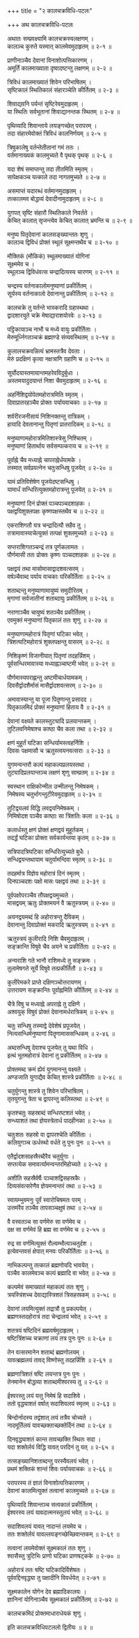 +++
title = "२ कालचक्रविधि-पटलः"

+++
अथ कालचक्रविधि-पटलः  
  
अथातः सम्प्रवक्ष्यामि कालचक्रस्यलक्षणम् ।  
कालञ्च कुरुते यस्मात् कालमेवमुदाहृतम् ॥ २-१ ॥  
  
प्राणीनाञ्चैव देवानां विनाशोत्पत्तिकारणम् ।  
अमूर्तिं कालमाख्याता दृष्वादष्टन्तु लक्षणम् ॥ २-२ ॥  
  
त्रिविधं कालमाख्यातं शिवेन परिभाषितम् ।  
सृष्टिकालं स्थितिकालं संहारञ्चेति कीर्तितम् ॥ २-३ ॥  
  
शिवाद्यवनि पर्यन्तं सृष्टिरेवमुदाहृतम् ।  
या स्थितिः सर्वभूतानां शिवाद्यानन्तक स्थितम् ॥ २-४ ॥  
  
पृथिव्यादि शिवान्ताये लयङ्गच्छेत् परापरम् ।  
तदा संहारमेवोक्तं त्रिविधं कालनिर्णयम् ॥ २-५ ॥  
  
त्रिषुकालेषु वर्तन्तेतीतानां गमं ततः ।  
वर्तमानाख्यकं कालमुच्यते वै पृथक् पृथक् ॥ २-६ ॥  
  
यदा शेषं समाप्तन्तु तदा तीतमिति स्मृतम् ।  
सापेक्षकञ्च यत्काले तदा नागतमुच्यते ॥ २-७ ॥  
  
असमाप्तं यदारब्धं वर्तमानमुदाहृतम् ।  
तत्कालमव बोद्धव्यं देवादीनामुदाहृतम् ॥ २-८ ॥  
  
युगपत् सृष्टि संहारौ स्थितिकाले निवर्तते ।  
केचित् कालात् सृजन्त्येव केचित् कालात् भ्रमन्ति च ॥ २-९ ॥  
  
मनुष्य पितृदेवानां कालसङ्ख्यान्ततः शृणु ।  
कालञ्च द्विविधं प्रोक्तं स्थूलं सूक्ष्मन्तथैव च ॥ २-१० ॥  
  
मौक्तिकं (मौकिकं) स्थूलमाख्यातं योगिनां   
सूक्ष्ममेव च ।  
स्थूलञ्च द्विविधंवत्स चन्द्रादित्यस्य चारणम् ॥ २-११ ॥  
  
चन्द्रस्य वर्तनाकालोमनुष्याणां प्रकीर्तितम् ।  
सूर्यस्य वर्तनाकालो देवानान्तु प्रकीर्तितम् ॥ २-१२ ॥  
  
कालचक्रे तु वर्तन्ते भास्करादि ग्रहास्थथा ।  
द्वादशारयुते चक्रे मेषाद्याराशयोरवेः ॥ २-१३ ॥  
  
पट्टिकायाञ्च नाभौ च मध्ये वायुः प्रकीर्तिताः ।  
मेरुमूर्ध्निगतञ्चक्रं ब्रह्माण्डे संव्यवस्थितम् ॥ २-१४ ॥  
  
कुलालचक्रवन्नित्यं भ्रामस्तत्रैव देवताः ।  
मेरुं प्रदक्षिणं कृत्वा नक्षत्राणि ग्रहाणि च ॥ २-१५ ॥  
  
सूर्योदयास्तमायान्तमहरेवविदुर्बुधाः ।  
अस्तमयादुदयान्तं निशा चैवमुदाहृतम् ॥ २-१६ ॥  
  
अहर्निशिद्वयोपेतमहोरात्रमिति स्मृतम् ।  
दिवाप्रातरहञ्चैव प्रोक्तः पर्यायवाचकाः ॥ २-१७ ॥  
  
शर्वरीरजनीसायं निशिनक्तन्तु रात्रिकम् ।  
हायादि देवतानान्तु पितृणां प्रातरादिकम् ॥ २-१८ ॥  
  
मनुष्याणामहोरात्रमितिशास्त्रेसु निश्चितम् ।  
मनुष्याणां हितार्थाय सर्वसम्पत्कराय च ॥ २-१९ ॥  
  
पूर्वाह्ने चैव मध्याह्ने चापराह्नेर्धयामके ।  
तस्मात् सर्वप्रयत्नेन चतुःसन्धिषु पूजयेत् ॥ २-२० ॥  
  
यामं प्रतिविशेषेण पूजयेदष्टसन्धिषु ।  
यामार्धं सन्धिरित्युक्तमहोरात्रन्तु पूजयेत् ॥ २-२१ ॥  
  
मनुष्याणां दिनं प्रोक्तं पञ्चपञ्चदशाहकः ।  
पक्षद्वयिशुक्लपक्षः कृष्णपक्षस्तथैव च ॥ २-२२ ॥  
  
एकराशिगतौ यत्र चन्द्रादित्यौ सहैव तु ।  
तत्रामावास्याचेत्युक्तं तत्पक्षं शुक्लमुच्यते ॥ २-२३ ॥  
  
सप्तराशिगतञ्चन्द्रं तत्र पूर्णकलामतः ।  
पौर्णमासी ततः प्रोक्तः कृष्णः पञ्चदशाहकः ॥ २-२४ ॥  
  
पक्षद्वयं तथा मासोमासाद्वादशवत्सरम् ।  
वर्षञ्चैवाब्द पर्याय वाचकाः परिकीर्तिताः ॥ २-२५ ॥  
  
शताब्दन्तु मनुष्याणामायुष्यं समुदीरितम् ।  
मृगाणां सर्वजातीनां शताब्दायुः प्रकीर्तितम् ॥ २-२६ ॥  
  
नराणाञ्चैव चायुष्यं शतञ्चैव प्रकीर्तितम् ।  
एवमुक्तं मनुष्याणां पितृकालं ततः शृणु ॥ २-२७ ॥  
  
मनुष्याणामहोरात्रं पितृणां घटिका भवेत् ।  
त्रिंशत्घटिमहोरात्रं शुक्लपक्षन्तु वासरम् ॥ २-२८ ॥  
  
निशिकृष्णं विजानीयात् पितृणां तदहर्न्निशम् ।  
पूर्वसन्धिरमावास्या मध्याह्नञ्चाष्टमी भवेत् ॥ २-२९ ॥  
  
पौर्णमास्यपराह्णन्तु अष्टमीचार्धयामकम् ।  
दिवसैर्द्वादशैर्मासं मासैर्द्वादशवत्सरम् ॥ २-३० ॥  
  
अमावास्यान्तु या पूजा पितॄणान्तु प्रसादद ।  
पितृकालमिदं प्रोक्तं मनुष्याणां हिताय वै ॥ २-३१ ॥  
  
देवानां वक्ष्यते कालस्तुट्यादि प्रलयान्तकम् ।  
तुटिलवनिमेषाश्च काष्ठा चैव कला तथा ॥ २-३२ ॥  
  
क्षणं मुहूर्तं घटिका सन्धिर्यामस्त्वहर्निशि ।  
दिवसः पक्षमासौ च ऋतुस्त्वयनवत्सराः ॥ २-३३ ॥  
  
युगमन्वन्तरौ कल्पं महाकल्पप्रलयस्तथा ।  
तुट्यादिप्रलयान्तञ्च लक्षणं शृणु साम्प्रतम् ॥ २-३४ ॥  
  
स्वस्थान राक्षिकोन्मील उन्मीलन्तु निमेषकम् ।  
निमेषस्य चतुर्भागन्तुटीरेवमुदाहृतम् ॥ २-३५ ॥  
  
तुटिद्वयलवं विद्धि लवद्वयनिमेषकम् ।  
निमिषोदश पञ्चैव काष्ठाः सा त्रिंशतिः कला ॥ २-३६ ॥  
  
कलार्धस्तु क्षणं प्रोक्तं क्षणद्वयं मुहूर्तकम् ।  
तदर्द्धं घटिका प्रोक्ता सर्वकार्यन्तया कृतम् ॥ २-३७ ॥  
  
सत्रिपादत्रिघटिका सन्धिरित्युच्यते बुधैः ।  
सन्धिद्वयन्तथायाम चतुर्यामन्दिवा स्मृतम् ॥ २-३८ ॥  
  
तदहर्मात्र विज्ञेय महोरात्रं दिनं स्मृतम् ।  
दिनपञ्चदशः पक्षो मासः पक्षद्वयं तथा ॥ २-३९ ॥  
  
पूर्वपक्षोपरञ्चैव तौपक्षद्वयमुच्यते ।  
मासद्वयम् ऋतुः प्रोक्तमयनं वै ऋतुस्त्रयम् ॥ २-४० ॥  
  
अयनद्वयमब्दं हि अहोरात्रन्तु दैविकम् ।  
देवानान्तु दिवाप्रोक्तं मकरादि ऋतुस्त्रयम् ॥ २-४१ ॥  
  
ऋतुस्त्रयं कुलीरादि निशि चैवमुदाहृतम् ।  
सङ्क्रान्ति विषुवे चैव अयने च प्रकीर्तिताः ॥ २-४२ ॥  
  
अन्यराशि गते भानौ राशिमध्ये तु सङ्क्रमः ।  
तुलामेषगते सूर्ये विषुवे तत्प्रकीर्तितौ ॥ २-४३ ॥  
  
कुलीरेमकरे प्राप्ते दक्षिणञ्चोत्तरायणम् ।  
उत्तरायण सङ्क्रान्तिः पूर्वाह्नमिति कीर्तितम् ॥ २-४४ ॥  
  
चैत्रे विषु च मध्याह्ने अपराह्ने तु दक्षिणे ।  
अश्वयुक् विषुवं प्रोक्तं देवानामर्धरात्रिकम् ॥ २-४५ ॥  
  
चतुः सन्धिषु तस्माद्वे देवेशेषं प्रपूजयेत् ।  
नित्यसन्धिर्मनुष्याणां पितॄणामाससन्धिकम् ॥ २-४६ ॥  
  
अब्दसन्धिषु देवाश्च पूजयेत् तु यथा विधि ।  
इत्थं भूतमहोरात्रं देवानां तु प्रकीर्तितम् ॥ २-४७ ॥  
  
प्रोक्तमब्द क्रमं ह्येवं युगमानन्तु वक्ष्यते ।  
अण्डजाति युगाद्यैव केचित् शास्त्रे प्रकीर्तिताः ॥ २-४८ ॥  
  
चतुर्युगन्तु शास्त्रे तु शिवेन परिभाषितम् ।  
तृतयुगन्तु त्रेता च द्वापरन्तु कलिस्तथा ॥ २-४९ ॥  
  
कृतश्चतुः सहस्राब्दं सन्धिरष्टशतं भवेत् ।  
सन्ध्याशतं तथा ज्ञेयस्त्रेतार्ध पादहीनका ॥ २-५० ॥  
  
चतुःशतः सहस्रो वा द्वापरश्चेति कीर्तिताः ।  
कलियुगञ्च ऊर्धस्थो वर्धते तु पुनः पुनः ॥ २-५१ ॥  
  
एतैर्द्वादशसाहस्रैरब्दैरैव चतुर्युगाः ।  
सप्तत्येक समावर्त्यामन्वन्तरमिहोच्यते ॥ २-५२ ॥  
  
अशीति सहस्रैर्वर्षैः पञ्चाशद्विसहस्रकैः ।  
दिव्यसंवत्सरेणैव ज्ञेयमन्वन्तरं तथा ॥ २-५३ ॥  
  
स्वायम्भुवमनुः पूर्वं स्वारोचिषमतः परम् ।  
उत्तमंरैव तञ्चैव तापसञ्चक्षुषं तथा ॥ २-५४ ॥  
  
वै वस्वतञ्च सा वर्णमेरु सा वर्णमेव च ।  
दक्ष सा वर्णमेवं हि ब्रह्म सा वर्णमेव च ॥ २-५५ ॥  
  
रुद्र सा वर्णमित्युक्तं रौल्यम्भौत्यञ्चतुर्दश ।  
इत्येवन्तवसं क्षेपात् मनवः परिकीर्तिताः ॥ २-५६ ॥  
  
नाभिकल्पन्तु तत्कालं ब्रह्मणोयदि भावयेत् ।  
पञ्चैव कालमेवञ्च कल्पं ब्रह्मादि वा भवेत् ॥ २-५७ ॥  
  
कल्पमेवं समाख्यातं महाकल्पं ततः शृणु ।  
त्रयस्त्रिंशच्च देवाद्यास्त्रिशतं त्रिसहस्रकम् ॥ २-५८ ॥  
  
देवानां लयमित्युक्तं तद्रात्रौ तु प्रकल्पयेत् ।  
ब्रह्मणस्तदहोरात्रं तदा चेन्द्रालयं भवेत् ॥ २-५९ ॥  
  
शतत्रयं षष्टिदिनं ब्रह्मवर्षमुदाहृतम् ।  
षष्टित्रिंशच्च चक्राणां लयं तत्र पुनः पुनः ॥ २-६० ॥  
  
तेन वत्सरमानेन शताब्दं ब्रह्मणोलयम् ।  
यावत्ब्रह्मलयं तावद् विष्णोस्तु तदहर्न्निशि ॥ २-६१ ॥  
  
ब्रह्मणात्रिशतं षष्टि लयन्तत्र पुनः पुनः ।  
तेनमानेन बोद्धव्या शताब्दमीश्वरस्य तु ॥ २-६२ ॥  
  
ईश्वरस्तु लयं यत्तु निमेषं हि सदाशिवे ।  
ततो वृद्ध्याशतं वर्षात् सदाशिवलयं स्मृतम् ॥ २-६३ ॥  
  
बिन्दोर्नादस्य तद्वंशात् लयं तत्रैव चोच्यते ।  
नादमूर्तिलयं यावच्छक्ताच्छक्तेर्दिनं तथा ॥ २-६४ ॥  
  
दिनवृद्ध्याशतं कान्त तावच्छक्ति स्थितः सदा ।  
यदा शक्तेर्लयं विद्धि यावत् परदिनं तु यत् ॥ २-६५ ॥  
  
तत्सङ्ख्यानिशताब्दन्तु परस्यैवलयं भवेत् ।  
प्रथमं शक्तिकं शान्तं शिवः पर्यायवाचकः ॥ २-६६ ॥  
  
परापरस्य तं ज्ञातं विनाशोत्पत्तिकारणम् ।  
देवानां कालमित्युक्तं तत्वानां कालमुच्यते ॥ २-६७ ॥  
  
पृथिव्यादि शिवान्तञ्च सत्वकालं प्रकीर्तितम् ।  
ईश्वरस्य लयं यावदात्मनस्तुलयं भवेत् ॥ २-६८ ॥  
  
सदाशिवलयं यावत् नादान्तं लयमेव च ।  
ततः शक्तेर्लयं यावल्लयङ्गच्छेच्छिवान्तकम् ॥ २-६९ ॥  
  
तत्वानां लयमेवोक्तं सूक्ष्मकालं ततः शृणु ।  
श्वासैस्तु त्रुटिभिः प्राणो घटिका प्राणषट्कके ॥ २-७० ॥  
  
अहोरात्रं ततः षष्टि घटिकादिर्विशेषतः ।  
पूर्ववद्दिनवृद्ध्या तु पक्षादीनि विवर्धयेत् ॥ २-७१ ॥  
  
सूक्ष्मकालेन योगेन देव ब्रह्मादिकालयः ।  
ज्ञानिनां योगिनाञ्चैव सूक्ष्मकालं प्रकीर्तितम् ॥ २-७२ ॥  
  
कालचक्रमिदं प्रोक्तमाधाराधेयकं शृणु ।  
  
इति कालचक्रविधिपटललो द्वितीयः ॥ २ ॥  
  
  
